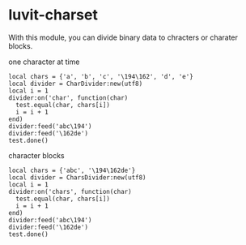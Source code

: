 # luvit-charset

With this module, you can divide binary data to chracters or charater blocks.

one character at time
```
local chars = {'a', 'b', 'c', '\194\162', 'd', 'e'}
local divider = CharDivider:new(utf8)
local i = 1
divider:on('char', function(char)
  test.equal(char, chars[i])
  i = i + 1
end)
divider:feed('abc\194')
divider:feed('\162de')
test.done()
```

character blocks
```
local chars = {'abc', '\194\162de'}
local divider = CharsDivider:new(utf8)
local i = 1
divider:on('chars', function(char)
  test.equal(char, chars[i])
  i = i + 1
end)
divider:feed('abc\194')
divider:feed('\162de')
test.done()
```
